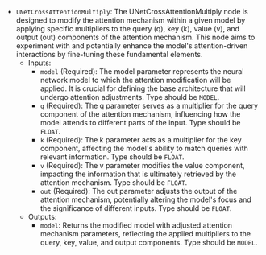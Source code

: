 - `UNetCrossAttentionMultiply`: The UNetCrossAttentionMultiply node is designed to modify the attention mechanism within a given model by applying specific multipliers to the query (q), key (k), value (v), and output (out) components of the attention mechanism. This node aims to experiment with and potentially enhance the model's attention-driven interactions by fine-tuning these fundamental elements.
    - Inputs:
        - `model` (Required): The model parameter represents the neural network model to which the attention modification will be applied. It is crucial for defining the base architecture that will undergo attention adjustments. Type should be `MODEL`.
        - `q` (Required): The q parameter serves as a multiplier for the query component of the attention mechanism, influencing how the model attends to different parts of the input. Type should be `FLOAT`.
        - `k` (Required): The k parameter acts as a multiplier for the key component, affecting the model's ability to match queries with relevant information. Type should be `FLOAT`.
        - `v` (Required): The v parameter modifies the value component, impacting the information that is ultimately retrieved by the attention mechanism. Type should be `FLOAT`.
        - `out` (Required): The out parameter adjusts the output of the attention mechanism, potentially altering the model's focus and the significance of different inputs. Type should be `FLOAT`.
    - Outputs:
        - `model`: Returns the modified model with adjusted attention mechanism parameters, reflecting the applied multipliers to the query, key, value, and output components. Type should be `MODEL`.
